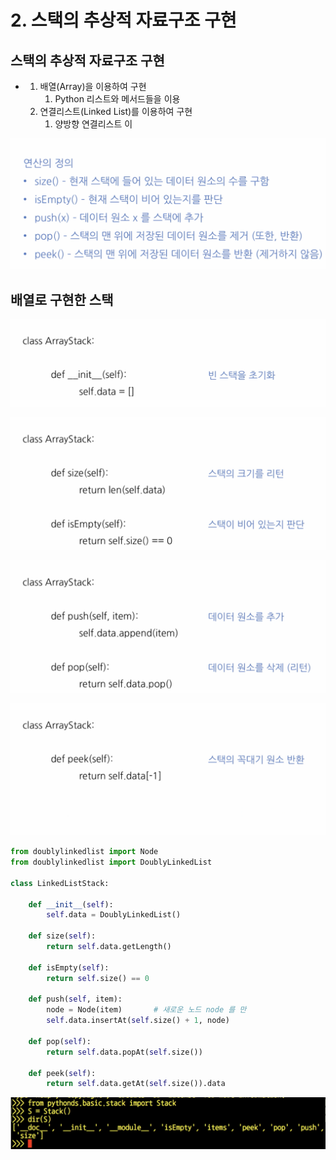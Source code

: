 # 2. 스택의 추상적 자료구조 구현

## 스택의 추상적 자료구조 구현

* 1. 배열\(Array\)을 이용하여 구현
     1. Python 리스트와 메서드들을 이용
  2. 연결리스트\(Linked List\)를 이용하여 구현
     1. 양방향 연결리스트 이

![](.gitbook/assets/2019-12-30-11.09.41.png)

## 배열로 구현한 스택

![](.gitbook/assets/2019-12-30-11.10.05.png)

![](.gitbook/assets/2019-12-30-11.10.19.png)

![](.gitbook/assets/2019-12-30-11.10.46.png)

![](.gitbook/assets/2019-12-30-11.11.14.png)

```python
from doublylinkedlist import Node
from doublylinkedlist import DoublyLinkedList

class LinkedListStack:

	def __init__(self):
		self.data = DoublyLinkedList()

	def size(self):
		return self.data.getLength()

	def isEmpty(self):
		return self.size() == 0

	def push(self, item):
		node = Node(item) 		# 새로운 노드 node 를 만
		self.data.insertAt(self.size() + 1, node)

	def pop(self):
		return self.data.popAt(self.size())

	def peek(self):
		return self.data.getAt(self.size()).data
```

![&#xC774;&#xBBF8; &#xB9CC;&#xB4E4;&#xC5B4;&#xC9C4; &#xAC83;&#xC744; &#xCC38;&#xACE0;&#xD560; &#xC218;&#xB3C4; &#xC788;&#xB2E4;](.gitbook/assets/2019-12-30-11.15.21.png)



